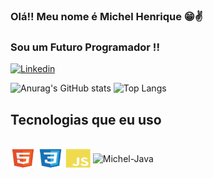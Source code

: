 ### Olá!! Meu nome é Michel Henrique 😁✌️
### Sou um Futuro Programador !!
[![Linkedin](https://img.shields.io/badge/LinkedIn-0077B5?style=for-the-badge&logo=linkedin&logoColor=white)](https://www.linkedin.com/in/michel-henrique-costa/)

![Anurag's GitHub stats](https://github-readme-stats.vercel.app/api?username=MichelHSC&show_icons=true&theme=dark)
![Top Langs](https://github-readme-stats.vercel.app/api/top-langs/?username=MichelHSC&hide_progress=false&theme=dark)

## Tecnologias que eu uso

<div style="display: inline_block"><br>
  <img align="center" alt="Michel-HTML" height="30" width="40" src="https://raw.githubusercontent.com/devicons/devicon/master/icons/html5/html5-original.svg">
  <img align="center" alt="Michel-CSS" height="30" width="40" src="https://raw.githubusercontent.com/devicons/devicon/master/icons/css3/css3-original.svg">
  <img align="center" alt="Michel-Js" height="30" width="40" src="https://raw.githubusercontent.com/devicons/devicon/master/icons/javascript/javascript-plain.svg">
  <img align="center" alt="Michel-Java" height="30" width="40" src="https://cdn.jsdelivr.net/gh/devicons/devicon/icons/java/java-original.svg" />

  <p style="display: inline_block"></p>
  

</div>
